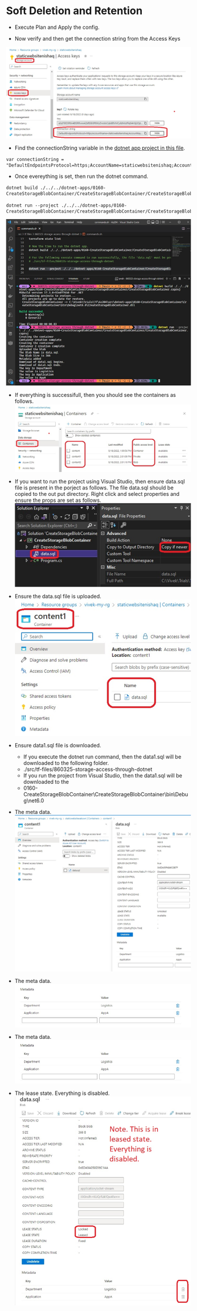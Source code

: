 # Soft Deletion and Retention

- Execute Plan and Apply the config.

- Now verify and then get the connection string from the Access Keys

![Access Keys](./images/1AccessThroughDotnetApp1.jpg)

- Find the connectionString variable in the [dotnet app project in this file](https://github.com/AvtsVivek/Az204WthTerraform/blob/main/src/dotnet-apps/0160-CreateStorageBlobContainer/CreateStorageBlobContainer/Program.cs).

```
var connectionString = "DefaultEndpointsProtocol=https;AccountName=staticwebsitenishaq;AccountKey=l2XMSaoxhxAGgwIMdh1L03S5B34WDa+Dvw0JBIRGqGuQpL+f0STbb/5VI/w46jQfsbUFwrWIjeQ8+AStGnb6SA==;EndpointSuffix=core.windows.net";
```

- Once evereything is set, then run the dotnet command. 
```
dotnet build ./../../dotnet-apps/0160-CreateStorageBlobContainer/CreateStorageBlobContainer/CreateStorageBlobContainer.csproj

dotnet run --project ./../../dotnet-apps/0160-CreateStorageBlobContainer/CreateStorageBlobContainer/CreateStorageBlobContainer.csproj
```
![Access Keys Connection String](./images/1AccessThroughDotnetApp2.jpg)

- If everything is successifull, then you should see the containers as follows.
![Containers in the Storage Account](./images/1AccessThroughDotnetApp3.jpg)

- If you want to run the project using Visual Studio, then ensure data.sql file is present in the porject as follows. The file data.sql should be copied to the out put directory. Right click and select properties and ensure the props are set as follows.
![Containers in the Storage Account](./images/1AccessThroughDotnetApp5.jpg)

- Ensure the data.sql file is uploaded.
![Data.sql file is uploaded](./images/1AccessThroughDotnetApp6.jpg)

- Ensure data1.sql file is downloaded. 
  - If you execute the dotnet run command, then the data1.sql will be downloaded to the following folder.
  - ./src/tf-files/860325-storage-access-through-dotnet
  - If you run the project from Visual Studio, then the data1.sql will be downloaded to the 
  - 0160-CreateStorageBlobContainer\CreateStorageBlobContainer\bin\Debug\net6.0
  
- The meta data.
![Meta data](./images/1AccessThroughDotnetApp7.jpg)

- The meta data.
![Meta data](./images/1AccessThroughDotnetApp8.jpg)

- The meta data.
![Meta data](./images/1AccessThroughDotnetApp8.jpg)

- The lease state. Everything is disabled. 
![The lease state](./images/1AccessThroughDotnetApp9.jpg)
